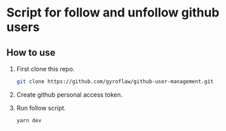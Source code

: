 # Script for follow and unfollow github users

## How to use

1. First clone this repo.

   ```bash
   git clone https://github.com/gyroflaw/github-user-management.git
   ```

2. Create github personal access token.

3. Run follow script.

   ```bash
   yarn dev
   ```
